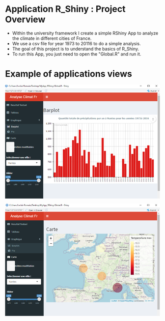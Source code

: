 # Application R_Shiny : Project Overview
* Within the university framework I create a simple RShiny App to analyze the climate in different cities of France.
* We use a csv file for year 1973 to 20116 to do a simple analysis.
* The goal of this project is to understand the basics of R_Shiny.
* To run this App, you just need to open the "Global.R" and run it.


# Example of applications views 

![alt text](https://github.com/RomainLeclair/MyAPP_Rshiny/blob/master/Capture.PNG)

![alt text](https://github.com/RomainLeclair/MyAPP_Rshiny/blob/master/Capture1.PNG)


